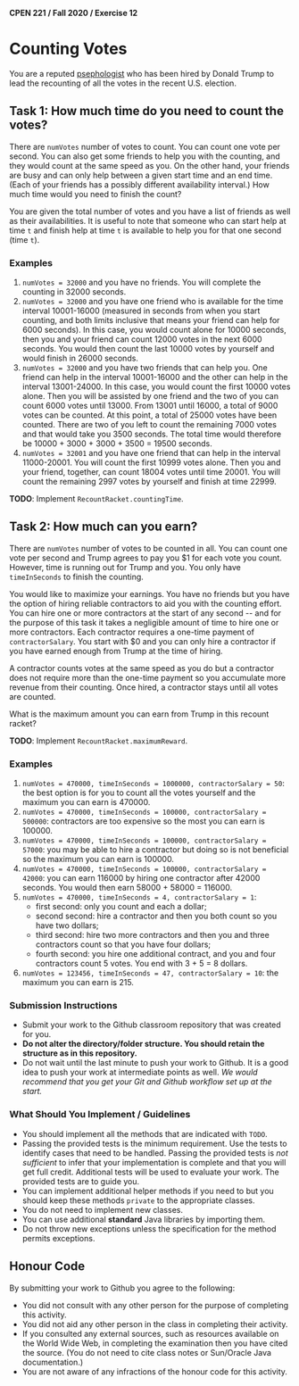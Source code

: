 **CPEN 221 / Fall 2020 / Exercise 12**

# Counting Votes

You are a reputed [psephologist](https://en.wikipedia.org/wiki/Psephology) who has been hired by Donald Trump to lead the recounting of all the votes in the recent U.S. election.

## Task 1: How much time do you need to count the votes?

There are `numVotes` number of votes to count. You can count one vote per second. You can also get some friends to help you with the counting, and they would count at the same speed as you. On the other hand, your friends are busy and can only help between a given start time and an end time. (Each of your friends has a possibly different availability interval.) How much time would you need to finish the count?

You are given the total number of votes and you have a list of friends as well as their availabilities. It is useful to note that someone who can start help at time `t` and finish help at time `t` is available to help you for that one second (time `t`).

### Examples

1. `numVotes = 32000` and you have no friends. You will complete the counting in 32000 seconds.
2. `numVotes = 32000` and you have one friend who is available for the time interval 10001-16000 (measured in seconds from when you start counting, and both limits inclusive that means your friend can help for 6000 seconds). In this case, you would count alone for 10000 seconds, then you and your friend can count 12000 votes in the next 6000 seconds. You would then count the last 10000 votes by yourself and would finish in 26000 seconds.
3. `numVotes = 32000` and you have two friends that can help you. One friend can help in the interval 10001-16000 and the other can help in the interval 13001-24000. In this case, you would count the first 10000 votes alone. Then you will be assisted by one friend and the two of you can count 6000 votes until 13000. From 13001 until 16000, a total of 9000 votes can be counted. At this point, a total of 25000 votes have been counted. There are two of you left to count the remaining 7000 votes and that would take you 3500 seconds. The total time would therefore be 10000 + 3000 + 3000 + 3500 = 19500 seconds.
4. `numVotes = 32001` and you have one friend that can help in the interval 11000-20001. You will count the first 10999 votes alone. Then you and your friend, together, can count 18004 votes until time 20001. You will count the remaining 2997 votes by yourself and finish at time 22999.

**TODO**: Implement `RecountRacket.countingTime`.

## Task 2: How much can you earn?

There are `numVotes` number of votes to be counted in all. You can count one vote per second and Trump agrees to pay you $1 for each vote you count. However, time is running out for Trump and you. You only have `timeInSeconds` to finish the counting.

You would like to maximize your earnings. You have no friends but you have the option of hiring reliable contractors to aid you with the counting effort. You can hire one or more contractors at the start of any second -- and for the purpose of this task it takes a negligible amount of time to hire one or more contractors. Each contractor requires a one-time payment of `contractorSalary`. You start with $0 and you can only hire a contractor if you have earned enough from Trump at the time of hiring. 

A contractor counts votes at the same speed as you do but a contractor does not require more than the one-time payment so you accumulate more revenue from their counting. Once hired, a contractor stays until all votes are counted.

What is the maximum amount you can earn from Trump in this recount racket? 

**TODO**: Implement `RecountRacket.maximumReward`.

### Examples

1. `numVotes = 470000, timeInSeconds = 1000000, contractorSalary = 50`: the best option is for you to count all the votes yourself and the maximum you can earn is 470000.
2. `numVotes = 470000, timeInSeconds = 100000, contractorSalary = 500000`: contractors are too expensive so the most you can earn is 100000.
3. `numVotes = 470000, timeInSeconds = 100000, contractorSalary = 57000`: you may be able to hire a contractor but doing so is not beneficial so the maximum you can earn is 100000.
4. `numVotes = 470000, timeInSeconds = 100000, contractorSalary = 42000`: you can earn 116000 by hiring one contractor after 42000 seconds. You would then earn 58000 + 58000 = 116000.
5. `numVotes = 470000, timeInSeconds = 4, contractorSalary = 1`: 
    * first second: only you count and each a dollar;
    * second second: hire a contractor and then you both count so you have two dollars;
    * third second: hire two more contractors and then you and three contractors count so that you have four dollars;
    * fourth second: you hire one additional contract, and you and four contractors count 5 votes. You end with 3 + 5 = 8 dollars.
6. `numVotes = 123456, timeInSeconds = 47, contractorSalary = 10`: the maximum you can earn is 215. 

### Submission Instructions

+ Submit your work to the Github classroom repository that was created for you.
+ **Do not alter the directory/folder structure. You should retain the structure as in this repository.**
+ Do not wait until the last minute to push your work to Github. It is a good idea to push your work at intermediate points as well. _We would recommend that you get your Git and Github workflow set up at the start._

### What Should You Implement / Guidelines

+ You should implement all the methods that are indicated with `TODO`.
+ Passing the provided tests is the minimum requirement. Use the tests to identify cases that need to be handled. Passing the provided tests is *not sufficient* to infer that your implementation is complete and that you will get full credit. Additional tests will be used to evaluate your work. The provided tests are to guide you.
+ You can implement additional helper methods if you need to but you should keep these methods `private` to the appropriate classes.
+ You do not need to implement new classes.
+ You can use additional **standard** Java libraries by importing them.
+ Do not throw new exceptions unless the specification for the method permits exceptions.


## Honour Code

By submitting your work to Github you agree to the following:

+ You did not consult with any other person for the purpose of completing this activity.
+ You did not aid any other person in the class in completing their activity.
+ If you consulted any external sources, such as resources available on the World Wide Web, in completing the examination then you have cited the source. (You do not need to cite class notes or Sun/Oracle Java documentation.)
+ You are not aware of any infractions of the honour code for this activity.